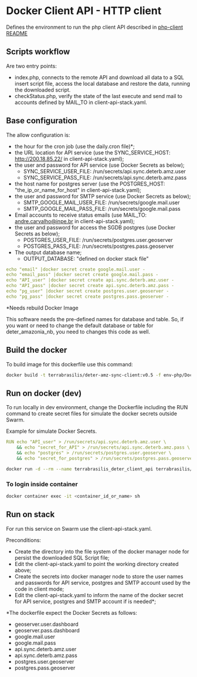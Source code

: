 # Docker Client API - HTTP client

Defines the environment to run the php client API described in [php-client README](https://github.com/Terrabrasilis/terrabrasilis-deter-sync-amz/tree/master/client-api/php-client)

## Scripts workflow

Are two entry points:
- index.php, connects to the remote API and download all data to a SQL insert script file, access the local database and restore the data, running the downloaded script.
- checkStatus.php, verify the state of the last execute and send mail to accounts defined by MAIL_TO in client-api-stack.yaml.

## Base configuration

The allow configuration is:
- the hour for the cron job (use the daily.cron file)*;
- the URL location for API service (use the SYNC_SERVICE_HOST: http://200.18.85.22/ in client-api-stack.yaml);
- the user and password for API service (use Docker Secrets as below);
  - SYNC_SERVICE_USER_FILE: /run/secrets/api.sync.deterb.amz.user
  - SYNC_SERVICE_PASS_FILE: /run/secrets/api.sync.deterb.amz.pass
- the host name for postgres server (use the POSTGRES_HOST: "the_ip_or_name_for_host" in client-api-stack.yaml);
- the user and password for SMTP service (use Docker Secrets as below);
  - SMTP_GOOGLE_MAIL_USER_FILE: /run/secrets/google.mail.user
  - SMTP_GOOGLE_MAIL_PASS_FILE: /run/secrets/google.mail.pass
- Email accounts to receive status emails (use MAIL_TO: andre.carvalho@inpe.br in client-api-stack.yaml);
- the user and password for access the SGDB postgres (use Docker Secrets as below);
  - POSTGRES_USER_FILE: /run/secrets/postgres.user.geoserver
  - POSTGRES_PASS_FILE: /run/secrets/postgres.pass.geoserver
- The output database name;
  - OUTPUT_DATABASE: "defined on docker stack file"

```yaml
echo "email" |docker secret create google.mail.user -
echo "email_pass" |docker secret create google.mail.pass -
echo "API_user" |docker secret create api.sync.deterb.amz.user -
echo "API_pass" |docker secret create api.sync.deterb.amz.pass -
echo "pg_user" |docker secret create postgres.user.geoserver -
echo "pg_pass" |docker secret create postgres.pass.geoserver -
```

*Needs rebuild Docker Image

This software needs the pre-defined names for database and table. So, if you want or need to change the default database or table for deter_amazonia_nb, you need to changes this code as well.

## Build the docker

To build image for this dockerfile use this command:

```bash
docker build -t terrabrasilis/deter-amz-sync-client:v0.5 -f env-php/Dockerfile --no-cache .
```

## Run on docker (dev)

To run locally in dev environment, change the Dockerfile including the RUN command to create secret files for simulate the docker secrets outside Swarm.

Example for simulate Docker Secrets.
```yaml
RUN echo "API_user" > /run/secrets/api.sync.deterb.amz.user \
    && echo "secret_for_API" > /run/secrets/api.sync.deterb.amz.pass \
    && echo "postgres" > /run/secrets/postgres.user.geoserver \
    && echo "secret_for_postgres" > /run/secrets/postgres.pass.geoserver
```

```bash
docker run -d --rm --name terrabrasilis_deter_client_api terrabrasilis/deter-amz-sync-client:v0.5
```

### To login inside container

```bash
docker container exec -it <container_id_or_name> sh
```

## Run on stack

For run this service on Swarm use the client-api-stack.yaml.

Preconditions:
- Create the directory into the file system of the docker manager node for persist the downloaded SQL Script file;
- Edit the client-api-stack.yaml to point the working directory created above;
- Create the secrets into docker manager node to store the user names and passwords for API service, postgres and SMTP account used by the code in client mode;
- Edit the client-api-stack.yaml to inform the name of the docker secret for API service, postgres and SMTP account if is needed*;

*The dockerfile expect the Docker Secrets as follows:
- geoserver.user.dashboard
- geoserver.pass.dashboard
- google.mail.user
- google.mail.pass
- api.sync.deterb.amz.user
- api.sync.deterb.amz.pass
- postgres.user.geoserver
- postgres.pass.geoserver

